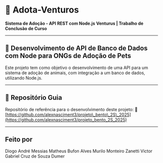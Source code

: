 
# 🐾 Adota-Venturos

**Sistema de Adoção - API REST com Node.js**
**Venturus | Trabalho de Conclusão de Curso**

---

## 📌 Desenvolvimento de API de Banco de Dados com Node para ONGs de Adoção de Pets

Este projeto tem como objetivo o desenvolvimento de uma API para um sistema de adoção de animais, com integração a um banco de dados, utilizando Node.js.

---

## 📂 Repositório Guia

Repositório de referência para o desenvolvimento deste projeto:
🔗 [https://github.com/alexnasciment3/projeto\_bento\_2S\_2025](https://github.com/alexnasciment3/projeto_bento_2S_2025)

---

## Feito por

Diogo André Messias
Matheus Bufon Alves
Murilo Monteiro Zanetti
Victor Gabriel Cruz de Souza Dumer

